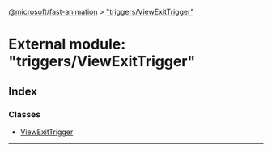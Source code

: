 [@microsoft/fast-animation](../README.md) > ["triggers/ViewExitTrigger"](../modules/_triggers_viewexittrigger_.md)

# External module: "triggers/ViewExitTrigger"

## Index

### Classes

* [ViewExitTrigger](../classes/_triggers_viewexittrigger_.viewexittrigger.md)

---

